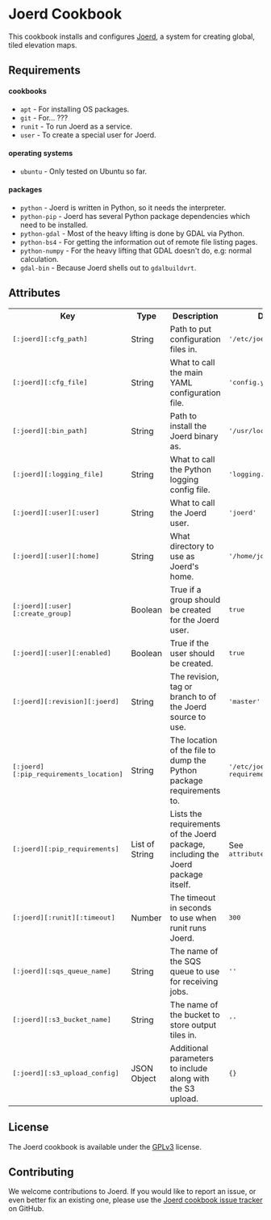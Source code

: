 Joerd Cookbook
==============

This cookbook installs and configures [Joerd](https://github.com/mapzen/joerd), a system for creating global, tiled elevation maps.

Requirements
------------

#### cookbooks
- `apt` - For installing OS packages.
- `git` - For... ???
- `runit` - To run Joerd as a service.
- `user` - To create a special user for Joerd.

#### operating systems
- `ubuntu` - Only tested on Ubuntu so far.

#### packages
- `python` - Joerd is written in Python, so it needs the interpreter.
- `python-pip` - Joerd has several Python package dependencies which need to be installed.
- `python-gdal` - Most of the heavy lifting is done by GDAL via Python.
- `python-bs4` - For getting the information out of remote file listing pages.
- `python-numpy` - For the heavy lifting that GDAL doesn't do, e.g: normal calculation.
- `gdal-bin` - Because Joerd shells out to `gdalbuildvrt`.

Attributes
----------

<table>
  <tr>
    <th>Key</th>
    <th>Type</th>
    <th>Description</th>
    <th>Default</th>
  </tr>
  <tr>
    <td><tt>[:joerd][:cfg_path]</tt></td>
    <td>String</td>
    <td>Path to put configuration files in.</td>
    <td><tt>'/etc/joerd'</tt></td>
  </tr>
  <tr>
    <td><tt>[:joerd][:cfg_file]</tt></td>
    <td>String</td>
    <td>What to call the main YAML configuration file.</td>
    <td><tt>'config.yaml'</tt></td>
  </tr>
  <tr>
    <td><tt>[:joerd][:bin_path]</tt></td>
    <td>String</td>
    <td>Path to install the Joerd binary as.</td>
    <td><tt>'/usr/local/bin/joerd'</tt></td>
  </tr>
  <tr>
    <td><tt>[:joerd][:logging_file]</tt></td>
    <td>String</td>
    <td>What to call the Python logging config file.</td>
    <td><tt>'logging.conf'</tt></td>
  </tr>
  <tr>
    <td><tt>[:joerd][:user][:user]</tt></td>
    <td>String</td>
    <td>What to call the Joerd user.</td>
    <td><tt>'joerd'</tt></td>
  </tr>
  <tr>
    <td><tt>[:joerd][:user][:home]</tt></td>
    <td>String</td>
    <td>What directory to use as Joerd's home.</td>
    <td><tt>'/home/joerd'</tt></td>
  </tr>
  <tr>
    <td><tt>[:joerd][:user][:create_group]</tt></td>
    <td>Boolean</td>
    <td>True if a group should be created for the Joerd user.</td>
    <td><tt>true</tt></td>
  </tr>
  <tr>
    <td><tt>[:joerd][:user][:enabled]</tt></td>
    <td>Boolean</td>
    <td>True if the user should be created.</td>
    <td><tt>true</tt></td>
  </tr>
  <tr>
    <td><tt>[:joerd][:revision][:joerd]</tt></td>
    <td>String</td>
    <td>The revision, tag or branch to of the Joerd source to use.</td>
    <td><tt>'master'</tt></td>
  </tr>
  <tr>
    <td><tt>[:joerd][:pip_requirements_location]</tt></td>
    <td>String</td>
    <td>The location of the file to dump the Python package requirements to.</td>
    <td><tt>'/etc/joerd/pip-requirements.txt'</tt></td>
  </tr>
  <tr>
    <td><tt>[:joerd][:pip_requirements]</tt></td>
    <td>List of String</td>
    <td>Lists the requirements of the Joerd package, including the Joerd package itself.</td>
    <td>See <tt>attributes/default.rb</tt></td>
  </tr>
  <tr>
    <td><tt>[:joerd][:runit][:timeout]</tt></td>
    <td>Number</td>
    <td>The timeout in seconds to use when runit runs Joerd.</td>
    <td><tt>300</tt></td>
  </tr>
  <tr>
    <td><tt>[:joerd][:sqs_queue_name]</tt></td>
    <td>String</td>
    <td>The name of the SQS queue to use for receiving jobs.</td>
    <td><tt>''</tt></td>
  </tr>
  <tr>
    <td><tt>[:joerd][:s3_bucket_name]</tt></td>
    <td>String</td>
    <td>The name of the bucket to store output tiles in.</td>
    <td><tt>''</tt></td>
  </tr>
  <tr>
    <td><tt>[:joerd][:s3_upload_config]</tt></td>
    <td>JSON Object</td>
    <td>Additional parameters to include along with the S3 upload.</td>
    <td><tt>{}</tt></td>
  </tr>
</table>


License
-------

The Joerd cookbook is available under the [GPLv3](LICENSE) license.

Contributing
------------

We welcome contributions to Joerd. If you would like to report an issue, or even better fix an existing one, please use the [Joerd cookbook issue tracker](https://github.com/mapzen/chef-joerd/issues) on GitHub.
